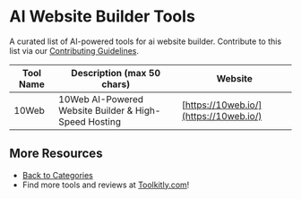# AI Website Builder Tools

A curated list of AI-powered tools for ai website builder. Contribute to this list via our [Contributing Guidelines](../CONTRIBUTING.md).

| Tool Name | Description (max 50 chars) | Website |
|-----------|----------------------------|---------|
| 10Web | 10Web AI-Powered Website Builder & High-Speed Hosting | [https://10web.io/](https://10web.io/) |

## More Resources
- [Back to Categories](https://github.com/ToolkitlyAI/awesome-ai-tools/blob/master/README.md)
- Find more tools and reviews at [Toolkitly.com](https://toolkitly.com)!
